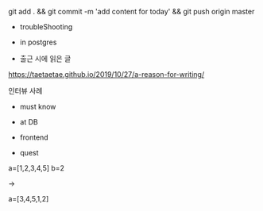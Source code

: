 
git add . && git commit -m 'add content for today' && git push origin master

- troubleShooting


- in postgres


- 출근 시에 읽은 글 

https://taetaetae.github.io/2019/10/27/a-reason-for-writing/

인터뷰 사례 

- must know 




- at DB 


- frontend

- quest

a=[1,2,3,4,5]
b=2

-> 

a=[3,4,5,1,2]

